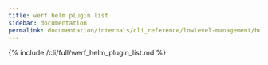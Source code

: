 ```yaml
---
title: werf helm plugin list
sidebar: documentation
permalink: documentation/internals/cli_reference/lowlevel-management/helm/plugin/list.html
---
```


{% include /cli/full/werf_helm_plugin_list.md %}
